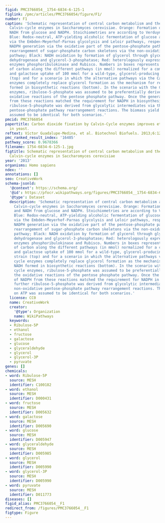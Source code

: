 ```yaml
---
figid: PMC3766054__1754-6834-6-125-1
figlink: /pmc/articles/PMC3766054/figure/F1/
number: F1
caption: 'Schematic representation of central carbon metabolism and the introduced
  Calvin-cycle enzymes in Saccharomyces cerevisiae. Orange: Formation of biomass and
  NADH from glucose and NADPH. Stoichiometries are according to Verduyn et al.[];
  Blue: Redox-neutral, ATP-yielding alcoholic fermentation of glucose and galactose
  via the Embden-Meyerhof-Parnas glycolysis and Leloir pathways, respectively; Magenta:
  NADPH generation via the oxidative part of the pentose-phosphate pathway; Green:
  rearrangement of sugar-phosphate carbon skeletons via the non-oxidative pentose-phosphate
  pathway; Black: NADH oxidation by formation of glycerol through glycerol-3-phosphate
  dehydrogenase and glycerol-3-phosphatase; Red: heterologously expressed Calvin-cycle
  enzymes phosphoribulokinase and Rubisco. Numbers in boxes represents the distribution
  of carbon along the different pathways (in mmol) normalized for a combined glucose
  and galactose uptake of 100 mmol for a wild-type, glycerol-producing reference strain
  (top) and for a scenario in which the alternative pathways via the Calvin cycle
  enzymes completely replace glycerol formation as the mechanism for reoxidizing NADH
  formed in biosynthetic reactions (bottom). In the scenario with the Calvin cycle
  enzymes, ribulose-5-phosphate was assumed to be preferentially derived from the
  oxidative reactions of the pentose phosphate pathway. Once the generation of NADPH
  from these reactions matched the requirement for NADPH in biosynthesis, further
  ribulose-5-phosphate was derived from glycolytic intermediates via the non-oxidative
  pentose-phosphate pathway rearrangement reactions. The biomass yield on ATP was
  assumed to be identical for both scenarios.'
pmcid: PMC3766054
papertitle: Carbon dioxide fixation by Calvin-Cycle enzymes improves ethanol yield
  in yeast.
reftext: Víctor Guadalupe-Medina, et al. Biotechnol Biofuels. 2013;6:125-125.
pmc_ranked_result_index: '16405'
pathway_score: 0.9678366
filename: 1754-6834-6-125-1.jpg
figtitle: Schematic representation of central carbon metabolism and the introduced
  Calvin-cycle enzymes in Saccharomyces cerevisiae
year: '2013'
organisms: Homo sapiens
ndex: ''
annotations: []
seo: CreativeWork
schema-jsonld:
  '@context': https://schema.org/
  '@id': https://pfocr.wikipathways.org/figures/PMC3766054__1754-6834-6-125-1.html
  '@type': Dataset
  description: 'Schematic representation of central carbon metabolism and the introduced
    Calvin-cycle enzymes in Saccharomyces cerevisiae. Orange: Formation of biomass
    and NADH from glucose and NADPH. Stoichiometries are according to Verduyn et al.[];
    Blue: Redox-neutral, ATP-yielding alcoholic fermentation of glucose and galactose
    via the Embden-Meyerhof-Parnas glycolysis and Leloir pathways, respectively; Magenta:
    NADPH generation via the oxidative part of the pentose-phosphate pathway; Green:
    rearrangement of sugar-phosphate carbon skeletons via the non-oxidative pentose-phosphate
    pathway; Black: NADH oxidation by formation of glycerol through glycerol-3-phosphate
    dehydrogenase and glycerol-3-phosphatase; Red: heterologously expressed Calvin-cycle
    enzymes phosphoribulokinase and Rubisco. Numbers in boxes represents the distribution
    of carbon along the different pathways (in mmol) normalized for a combined glucose
    and galactose uptake of 100 mmol for a wild-type, glycerol-producing reference
    strain (top) and for a scenario in which the alternative pathways via the Calvin
    cycle enzymes completely replace glycerol formation as the mechanism for reoxidizing
    NADH formed in biosynthetic reactions (bottom). In the scenario with the Calvin
    cycle enzymes, ribulose-5-phosphate was assumed to be preferentially derived from
    the oxidative reactions of the pentose phosphate pathway. Once the generation
    of NADPH from these reactions matched the requirement for NADPH in biosynthesis,
    further ribulose-5-phosphate was derived from glycolytic intermediates via the
    non-oxidative pentose-phosphate pathway rearrangement reactions. The biomass yield
    on ATP was assumed to be identical for both scenarios.'
  license: CC0
  name: CreativeWork
  creator:
    '@type': Organization
    name: WikiPathways
  keywords:
  - Ribulose-5P
  - ethanol
  - fructose
  - galactose
  - glucose
  - glyceraldehyde
  - glycerol
  - glycerol-3P
  - pyruvate
genes: []
chemicals:
- word: Ribulose-5P
  source: MESH
  identifier: C100182
- word: ethanol
  source: MESH
  identifier: D000431
- word: fructose
  source: MESH
  identifier: D005632
- word: galactose
  source: MESH
  identifier: D005690
- word: glucose
  source: MESH
  identifier: D005947
- word: glyceraldehyde
  source: MESH
  identifier: D005985
- word: glycerol
  source: MESH
  identifier: D005990
- word: glycerol-3P
  source: MESH
  identifier: D005990
- word: pyruvate
  source: MESH
  identifier: D011773
diseases: []
figid_alias: PMC3766054__F1
redirect_from: /figures/PMC3766054__F1
figtype: Figure
---
```

